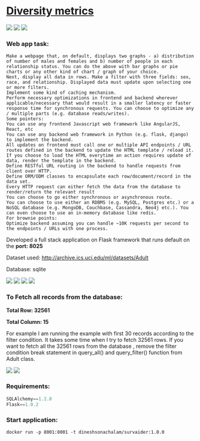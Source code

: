 # [Diversity metrics](https://diversity.dineshsonachalam.me/)
[![](https://img.shields.io/docker/pulls/dineshsonachalam/survaider.svg)](https://hub.docker.com/r/dineshsonachalam/survaider)
[![](https://img.shields.io/badge/python-3.5%20%7C%203.6%20%7C%203.7-blue.svg)](https://www.python.org/downloads/release/python-370/)
[![](https://img.shields.io/badge/license-MIT-green.svg)](https://github.com/dineshsonachalam/Survaider/blob/master/LICENSE)

### Web app task:
```
Make a webpage that, on default, displays two graphs - a) distribution of number of males and females and b) number of people in each relationship status. You can do the above with bar graphs or pie charts or any other kind of chart / graph of your choice.
Next, display all data in rows. Make a filter with three fields: sex, race, and relationship. Displayed data must update upon selecting one or more filters.
Implement some kind of caching mechanism.
Perform necessary optimizations in frontend and backend wherever applicable/necessary that would result in a smaller latency or faster response time for synchronous requests. You can choose to optimize any / multiple parts (e.g. database reads/writes).
Some pointers: 
You can use any frontend Javascript web framework like AngularJS, React, etc
You can use any backend web framework in Python (e.g. flask, django) to implement the backend.
All updates on frontend must call one or multiple API endpoints / URL routes defined in the backend to update the HTML template / reload it.
If you choose to load the HTML everytime an action requires update of data, render the template in the backend.
Define RESTful URL routing in the backend to handle requests from client over HTTP.
Define ORM/ODM classes to encapsulate each row/document/record in the data set.
Every HTTP request can either fetch the data from the database to render/return the relevant result
You can choose to go either synchronous or asynchronous route.
You can choose to use either an RDBMS (e.g. MySQL, Postgres etc.) or a NoSQL database (e.g. MongoDB, Couchbase, Cassandra, Neo4j etc.). You can even choose to use an in-memory database like redis.
For brownie points: 
Optimize backend assuming you can handle ~10K requests per second to the endpoints / URLs with one process.
```


Developed a full stack application on Flask framework that runs default on the **port: 8025**

Dataset used: http://archive.ics.uci.edu/ml/datasets/Adult

Database: sqlite

![](https://i.imgur.com/sww8r9d.png)
![](https://i.imgur.com/yqoPSCw.png)
![](https://i.imgur.com/1WBQkhK.png)
![](https://i.imgur.com/MkQsYgf.png)

### To Fetch all records from the database:

**Total Row: 32561**

**Total Column: 15**

For example I am running the example with first 30 records according to the filter condition. It takes some time when I try to fetch 32561 rows. If you want to fetch all the 32561 rows from the database , remove the filter condition break statement in query_all() and query_filter() function from Adult class.


![](https://i.imgur.com/zYwGexD.png)
![](https://i.imgur.com/qAH0tqV.png)

### Requirements:

```python
SQLAlchemy==1.2.8
Flask==1.0.2
```

### Start application:

```
docker run -p 8001:8001 -t dineshsonachalam/survaider:1.0.0
```



